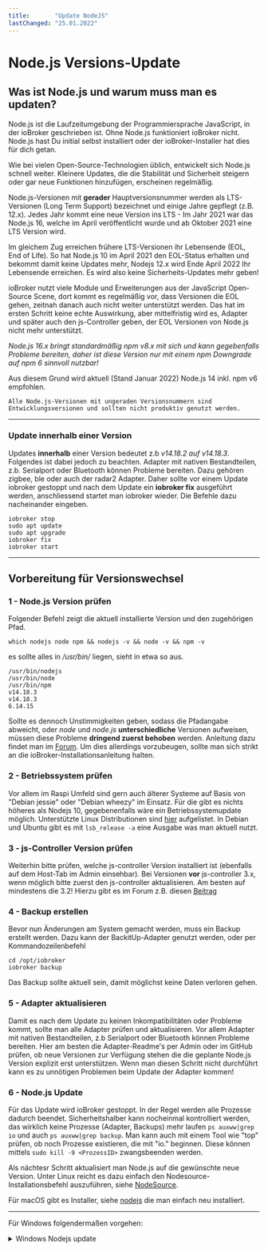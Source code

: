 ```yaml
---
title:       "Update NodeJS"
lastChanged: "25.01.2022"
---
```


# Node.js Versions-Update

## Was ist Node.js und warum muss man es updaten?

Node.js ist die Laufzeitumgebung der Programmiersprache JavaScript, in der ioBroker geschrieben ist. Ohne Node.js funktioniert ioBroker nicht. Node.js hast Du initial selbst installiert oder der ioBroker-Installer hat dies für dich getan.

Wie bei vielen Open-Source-Technologien üblich, entwickelt sich Node.js schnell weiter. Kleinere Updates, die die Stabilität und Sicherheit steigern oder gar neue Funktionen hinzufügen, erscheinen regelmäßig.

Node.js-Versionen mit **gerader** Hauptversionsnummer werden als LTS-Versionen (Long Term Support) bezeichnet und einige Jahre gepflegt (z.B. 12.x). Jedes Jahr kommt eine neue Version ins LTS - Im Jahr 2021 war das Node.js 16, welche im April veröffentlicht wurde und ab Oktober 2021 eine LTS Version wird.

Im gleichem Zug erreichen frühere LTS-Versionen ihr Lebensende (EOL, End of Life). So hat Node.js 10 im April 2021 den EOL-Status erhalten und bekommt damit keine Updates mehr, Nodejs 12.x wird Ende April 2022 Ihr Lebensende erreichen. Es wird also keine Sicherheits-Updates mehr geben!

ioBroker nutzt viele Module und Erweiterungen aus der JavaScript Open-Source Scene, dort kommt es regelmäßig vor, dass Versionen die EOL gehen, zeitnah danach auch nicht weiter unterstützt werden. Das hat im ersten Schritt keine echte Auswirkung, aber mittelfristig wird es, Adapter und später auch den js-Controller geben, der EOL Versionen von Node.js nicht mehr unterstützt.

*Node.js 16.x bringt standardmäßig npm v8.x mit sich und kann gegebenfalls Probleme bereiten, daher ist diese Version nur mit einem npm Downgrade auf npm 6 sinnvoll nutzbar!*

Aus diesem Grund wird aktuell (Stand Januar 2022) Node.js 14 inkl. npm v6 empfohlen.

	Alle Node.js-Versionen mit ungeraden Versionsnummern sind Entwicklungsversionen und sollten nicht produktiv genutzt werden.


---

### Update innerhalb einer Version

Updates **innerhalb** einer Version bedeutet z.b *v14.18.2 auf v14.18.3*.
Folgendes ist dabei jedoch zu beachten.
Adapter mit nativen Bestandteilen, z.b. Serialport oder Bluetooth können Probleme bereiten. Dazu gehören zigbee, ble oder auch der radar2 Adapter. Daher sollte vor einem Update iobroker gestoppt und nach dem Update ein **iobroker fix** ausgeführt werden, anschliessend startet man iobroker wieder. Die Befehle dazu nacheinander eingeben.

```
iobroker stop
sudo apt update
sudo apt upgrade
iobroker fix
iobroker start
```` 

---

## Vorbereitung für Versionswechsel

### 1 - Node.js Version prüfen

Folgender Befehl zeigt die aktuell installierte Version und den zugehörigen Pfad.

`which nodejs node npm && nodejs -v && node -v && npm -v`

es sollte alles in */usr/bin/* liegen, sieht in etwa so aus.

```
/usr/bin/nodejs
/usr/bin/node
/usr/bin/npm
v14.18.3
v14.18.3
6.14.15
```
 

Sollte es dennoch Unstimmigkeiten geben, sodass die Pfadangabe abweicht, oder  *node* und *node.js* **unterschiedliche** Versionen aufweisen, müssen diese Probleme **dringend zuerst behoben** werden. 
Anleitung dazu findet man im [Forum](https://forum.iobroker.net/topic/35090/howto-nodejs-installation-und-upgrades-unter-debian/2).
Um dies allerdings vorzubeugen, sollte man sich strikt an die ioBroker-Installationsanleitung halten.

### 2 - Betriebssystem prüfen

Vor allem im Raspi Umfeld sind gern auch älterer Systeme auf Basis von "Debian jessie" oder "Debian wheezy" im Einsatz. Für die gibt es nichts höheres als Nodejs 10, gegebenenfalls wäre ein Betriebssystemupdate möglich.
Unterstützte Linux Distributionen sind [hier](https://github.com/nodesource/distributions#debian-and-ubuntu-based-distributions) aufgelistet.
In Debian und Ubuntu gibt es mit `lsb_release -a` eine Ausgabe was man aktuell nutzt.

### 3 - js-Controller Version prüfen

Weiterhin bitte prüfen, welche js-controller Version installiert ist (ebenfalls auf dem Host-Tab im Admin einsehbar).
Bei Versionen **vor** js-controller 3.x, wenn möglich bitte zuerst den js-controller aktualisieren. Am besten auf mindestens die 3.2! Hierzu gibt es im Forum z.B. diesen [Beitrag](https://forum.iobroker.net/topic/42385/js-controller-3-2-jetzt-im-stable)

### 4 - Backup erstellen

Bevor nun Änderungen am System gemacht werden, muss ein Backup erstellt werden. Dazu kann der BackitUp-Adapter genutzt werden, oder per Kommandozeilenbefehl

```
cd /opt/iobroker
iobroker backup
```

Das Backup sollte aktuell sein, damit möglichst keine Daten verloren gehen.

### 5 - Adapter aktualisieren

Damit es nach dem Update zu keinen Inkompatibilitäten oder Probleme kommt, sollte man alle Adapter prüfen und aktualisieren. Vor allem Adapter mit nativen Bestandteilen, z.b Serialport oder Bluetooth können Probleme bereiten. Hier am besten die Adapter-Readme's per Admin oder im GitHub prüfen, ob neue Versionen zur Verfügung stehen die die geplante Node.js Version explizit erst unterstützen.
Wenn man diesen Schritt nicht durchführt kann es zu unnötigen Problemen beim Update der Adapter kommen!


### 6 - Node.js Update

Für das Update wird ioBroker gestoppt.
In der Regel werden alle Prozesse dadurch beendet. Sicherheitshalber kann nocheinmal kontrolliert werden, das wirklich keine Prozesse (Adapter, Backups) mehr laufen `ps auxww|grep io` und auch `ps auxww|grep backup`.
Man kann auch mit einem Tool wie "top" prüfen, ob noch Prozesse existieren, die mit "io." beginnen. Diese können mittels `sudo kill -9 <ProzessID>` zwangsbeenden werden.

Als nächtesr Schritt aktualisiert man Node.js auf die gewünschte neue Version. Unter Linux reicht es dazu einfach den Nodesource-Installationsbefehl auszuführen, siehe [NodeSource](https://github.com/nodesource/distributions#debinstall).

Für macOS gibt es Installer, siehe [nodejs](https://nodejs.org/en/download/) die man einfach neu installiert.

---
Für Windows folgendermaßen vorgehen:

<details>

<summary>Windows Nodejs update</summary>

* Konsole: iobroker stop
* Sicherung des Ordners: C:\Program Files\iobroker\deinhostname\nodejs auf dem Desktop
* Download der benötigten Node.js Version unter https://nodejs.org als Archiv nicht als msi
Datei
* Entpacken des Downloads und kopieren den Gesamten Ordners über den vorhandenen
C:\Program Files\iobroker\deinhostname\nodejs Ordner.
* Kopiere aus der Sicherungskopie des Desktops die Datei nodevars.bat in den Ordner
C:\Program Files\iobroker\deinhostname\nodejs
* Konsole: iobroker start

<details> 

---

Zum Beispiel lauten die Befehle für einen Raspberry Pi der ein Debian bzw. Raspbian-Image verwendet wie folgt, wenn man nicht als root-User (z.B. richtig mit dem User "pi") angemeldet ist:


```
curl -sL https://deb.nodesource.com/setup_14.x | sudo -E bash -
sudo apt install -y nodejs
```

Für Node.js 16 einfach in der URL anstelle der 14 eine 16 reinschreiben.

anschliessendes Prüfen der Versionen, das idealerweise keine 7.x/8.x von npm installiert ist.

`which nodejs node npm && nodejs -v && node -v && npm -v`

### 7- ioBroker fixer ausführen

Da die Installation von Node.js, wie oben erwähnt, einige Einstellungen am System verändert haben kann, ist es jetzt ratsam, den ioBroker-Installationsfixer aufzurufen. Das geschieht mit dem Befehl

`iobroker fix`

Er stellt unter anderem die für den Betrieb von ioBroker notwendigen Sicherheitseinstellungen wieder her und prüft und korrigiert alle Berechtigungen. Das kann einen Augenblick dauern.

### 8 - Erster ioBroker Neustart nach Update

Einige genutzte JavaScript Module haben binäre Teile, welche bei einem Node.js Update nicht mehr kompatibel sind und daher neu erstellt werden müssen.

### Automatische Rebuilds

ioBroker versucht seit dem js-controller 3.0 automatisch die Adapter zu erkennen die nicht starten weil Sie aktualisiert werden müssen. Dies funktioniert so das die typischen Fehlermeldungen erkannt werden und ioBroker dann die Aktualisierung versucht. Zuerst wird ein "rebuild" des betroffenen Adapters ausgeführt, falls das nicht hilft werden die Adapter-Abhängigkeiten aktualisiert. Daher kann es sein das der Adapter mehrfach ersucht wird neu zu starten. Hier bitte UNBEDINGT Geduld haben! Erst wenn der Adapter dauerhaft rot bleibt und auch im Log steht das der Rebuild nicht geklappt hat aktiv werden!

Bei einigen Adaptern (zB iot die optionale native Abhängigkeiten haben) funktioniert die automatische Erkennung nicht und das rebuild muss manuell angestoßen werden. Dies kann dadurch erkannt werden das der Adapter "Rot" bleibt und nicht startet oder einzelne Funktionen nicht gehen und das als Fehler im Log steht. Dann sollte das Log geprüft werden (neben Admin stehen Logfiles auch unter /opt/iobroker/log/... zur Verfügung.

### Manuelle Rebuilds

Hier zu gibt es `iobroker rebuild adaptername` und falls das nicht reicht `iobroker rebuild adaptername --install`. Das einfach manuell an der Shell ausführen. Damit sollte alles idealerweise automatisiert erledigt sein.

**Sonderfälle (z.B. Serialport)**

Leider gibt es Sonderfälle, wo auch die obigen Optionen das Rebuild nicht erledigen, einer davon ist Serialport.

Dort kann ein Log zB (auch nach allen Rebuild Versuchen) wie folgt aussehen

<details>

<summary>LOG</summary>

 

```
host.SmartHomeCenter | 2020-05-10 09:28:01.788 | error | Caught by controller[0]: }
host.SmartHomeCenter | 2020-05-10 09:28:01.788 | error | Caught by controller[0]: ]
host.SmartHomeCenter | 2020-05-10 09:28:01.788 | error | Caught by controller[0]: '/opt/iobroker/node_modules/serialport/compiled/12.16.3/linux/arm/serialport.node'
host.SmartHomeCenter | 2020-05-10 09:28:01.787 | error | Caught by controller[0]: '/opt/iobroker/node_modules/serialport/build/default/serialport.node',
host.SmartHomeCenter | 2020-05-10 09:28:01.787 | error | Caught by controller[0]: '/opt/iobroker/node_modules/serialport/Release/serialport.node',
host.SmartHomeCenter | 2020-05-10 09:28:01.787 | error | Caught by controller[0]: '/opt/iobroker/node_modules/serialport/out/Release/serialport.node',
host.SmartHomeCenter | 2020-05-10 09:28:01.787 | error | Caught by controller[0]: '/opt/iobroker/node_modules/serialport/Debug/serialport.node',
host.SmartHomeCenter | 2020-05-10 09:28:01.787 | error | Caught by controller[0]: '/opt/iobroker/node_modules/serialport/out/Debug/serialport.node',
host.SmartHomeCenter | 2020-05-10 09:28:01.786 | error | Caught by controller[0]: '/opt/iobroker/node_modules/serialport/build/Release/serialport.node',
host.SmartHomeCenter | 2020-05-10 09:28:01.786 | error | Caught by controller[0]: '/opt/iobroker/node_modules/serialport/build/Debug/serialport.node',
host.SmartHomeCenter | 2020-05-10 09:28:01.786 | error | Caught by controller[0]: '/opt/iobroker/node_modules/serialport/build/serialport.node',
host.SmartHomeCenter | 2020-05-10 09:28:01.786 | error | Caught by controller[0]: tries: [
host.SmartHomeCenter | 2020-05-10 09:28:01.786 | error | Caught by controller[0]: at Module._compile (internal/modules/cjs/loader.js:1133:30) {
host.SmartHomeCenter | 2020-05-10 09:28:01.785 | error | Caught by controller[0]: at Object. (/opt/iobroker/node_modules/serialport/lib/bindings/auto-detect.js:16:22)
host.SmartHomeCenter | 2020-05-10 09:28:01.785 | error | Caught by controller[0]: at require (internal/modules/cjs/helpers.js:77:18)
host.SmartHomeCenter | 2020-05-10 09:28:01.785 | error | Caught by controller[0]: at Module.require (internal/modules/cjs/loader.js:1019:19)
host.SmartHomeCenter | 2020-05-10 09:28:01.785 | error | Caught by controller[0]: at Function.Module._load (internal/modules/cjs/loader.js:877:14)
host.SmartHomeCenter | 2020-05-10 09:28:01.785 | error | Caught by controller[0]: at Module.load (internal/modules/cjs/loader.js:977:32)
host.SmartHomeCenter | 2020-05-10 09:28:01.784 | error | Caught by controller[0]: at Object.Module._extensions..js (internal/modules/cjs/loader.js:1153:10)
host.SmartHomeCenter | 2020-05-10 09:28:01.784 | error | Caught by controller[0]: at Module._compile (internal/modules/cjs/loader.js:1133:30)
host.SmartHomeCenter | 2020-05-10 09:28:01.784 | error | Caught by controller[0]: at Object. (/opt/iobroker/node_modules/serialport/lib/bindings/linux.js:2:36)
host.SmartHomeCenter | 2020-05-10 09:28:01.784 | error | Caught by controller[0]: at bindings (/opt/iobroker/node_modules/serialport/node_modules/bindings/bindings.js:93:9)
host.SmartHomeCenter | 2020-05-10 09:28:01.783 | error | Caught by controller[0]: → /opt/iobroker/node_modules/serialport/compiled/12.16.3/linux/arm/serialport.node
host.SmartHomeCenter | 2020-05-10 09:28:01.783 | error | Caught by controller[0]: → /opt/iobroker/node_modules/serialport/build/default/serialport.node
host.SmartHomeCenter | 2020-05-10 09:28:01.783 | error | Caught by controller[0]: → /opt/iobroker/node_modules/serialport/Release/serialport.node
host.SmartHomeCenter | 2020-05-10 09:28:01.783 | error | Caught by controller[0]: → /opt/iobroker/node_modules/serialport/out/Release/serialport.node
host.SmartHomeCenter | 2020-05-10 09:28:01.782 | error | Caught by controller[0]: → /opt/iobroker/node_modules/serialport/Debug/serialport.node
host.SmartHomeCenter | 2020-05-10 09:28:01.782 | error | Caught by controller[0]: → /opt/iobroker/node_modules/serialport/out/Debug/serialport.node
host.SmartHomeCenter | 2020-05-10 09:28:01.782 | error | Caught by controller[0]: → /opt/iobroker/node_modules/serialport/build/Release/serialport.node
host.SmartHomeCenter | 2020-05-10 09:28:01.782 | error | Caught by controller[0]: → /opt/iobroker/node_modules/serialport/build/Debug/serialport.node
host.SmartHomeCenter | 2020-05-10 09:28:01.781 | error | Caught by controller[0]: → /opt/iobroker/node_modules/serialport/build/serialport.node
host.SmartHomeCenter | 2020-05-10 09:28:01.781 | error | Caught by controller[0]: Error: Could not locate the bindings file. Tried:
host.SmartHomeCenter | 2020-05-10 09:28:01.781 | error | Caught by controller[0]: ^
host.SmartHomeCenter | 2020-05-10 09:28:01.780 | error | Caught by controller[0]: throw err
host.SmartHomeCenter | 2020-05-10 09:28:01.780 | error | Caught by controller[0]: /opt/iobroker/node_modules/serialport/node_modules/bindings/bindings.js:96


```
 
</details>


Es gibt auch andere Fehlermeldungen die aber alle auf das gleiche hinauslaufen.
Die einfachste Option ist es dann manuell im **richtigen** Verzeichnis neu zu bauen.
In dem Fall das Verzeichnis mit "bindings" suchen - oben ist das */opt/iobroker/node_modules/serialport/node_modules/bindings ...* bei neueren Versionen kann es auch etwas wie */opt/iobroker/node_modules/serialport/node_modules/@serialport/bindings* sein.

Anschließend in dieses Verzeichnis wechseln und `npm install --production` ausführen. Danach den Adapter nochmal neu starten.

Ein weiterer Fall sind Adapter mit canvas Modul (ggf echarts oder Mihome-vacuum) wo es Probleme gebe kann.

